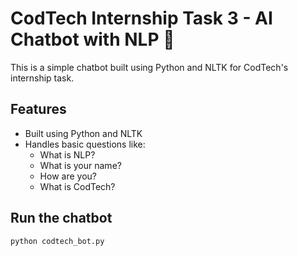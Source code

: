 # CodTech Internship Task 3 - AI Chatbot with NLP 🤖

This is a simple chatbot built using Python and NLTK for CodTech's internship task.

## Features
- Built using Python and NLTK
- Handles basic questions like:
  - What is NLP?
  - What is your name?
  - How are you?
  - What is CodTech?

## Run the chatbot
```bash
python codtech_bot.py
